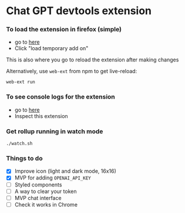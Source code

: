 # Chat GPT devtools extension

### To load the extension in firefox (simple)

- go to [here](about:debugging#/runtime/this-firefox)
- Click "load temporary add on"

This is also where you go to reload the extension after making changes

Alternatively, use `web-ext` from npm to get live-reload:

```
web-ext run
```

### To see console logs for the extension

- go to [here](about:debugging#/runtime/this-firefox)
- Inspect this extension

### Get rollup running in watch mode

```
./watch.sh
```

### Things to do

- [x] Improve icon (light and dark mode, 16x16)
- [x] MVP for adding `OPENAI_API_KEY`
- [ ] Styled components
- [ ] A way to clear your token
- [ ] MVP chat interface
- [ ] Check it works in Chrome
